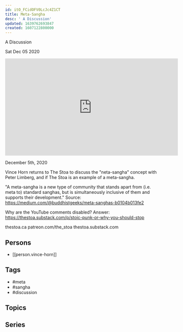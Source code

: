 ```yaml
---
id: itO_FCidOFV0LcJc4Z1CT
title: Meta-Sangha
desc: ' A Discussion'
updated: 1639762693847
created: 1607122800000
---
```



 A Discussion

Sat Dec 05 2020

<iframe width="560" height="315" src="https://www.youtube.com/embed/eXIOxL0NlxA" title="Meta-Sangha: A Discussion w/ Vince Horn" frameborder="0" allow="accelerometer; autoplay; clipboard-write; encrypted-media; gyroscope; picture-in-picture" allowfullscreen ></iframe>

December 5th, 2020

Vince Horn returns to The Stoa to discuss the "neta-sangha" concept with Peter Limberg, and if The Stoa is an example of a meta-sangha.

"A meta-sangha is a new type of community that stands apart from (i.e. meta to) standard sanghas, but is simultaneously inclusive of them and supports their development." Source: https://medium.com/@buddhistgeeks/meta-sanghas-b0104b013fe2

Why are the YouTube comments disabled? Answer: https://thestoa.substack.com/p/stoic-punk-or-why-you-should-stop

thestoa.ca
patreon.com/the_stoa
thestoa.substack.com

## Persons

- [[person.vince-horn]]

## Tags

- #meta
- #sangha
- #discussion

## Topics



## Series



